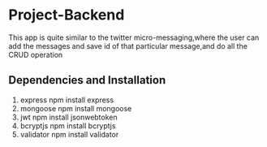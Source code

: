 # Project-Backend
This app is quite similar to the twitter micro-messaging,where the user can add the messages and save id of that particular message,and do all the CRUD operation

## Dependencies and Installation
1. express npm install express
2. mongoose npm install mongoose
3. jwt npm install jsonwebtoken
4. bcryptjs npm install bcryptjs
5. validator npm install validator

